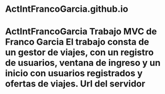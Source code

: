 # ActIntFrancoGarcia.github.io
# ActIntFrancoGarcia Trabajo MVC de Franco Garcia   El trabajo consta de un gestor de viajes, con un registro de usuarios, ventana de ingreso y un inicio con usuarios registrados y ofertas de viajes.    Url del servidor
